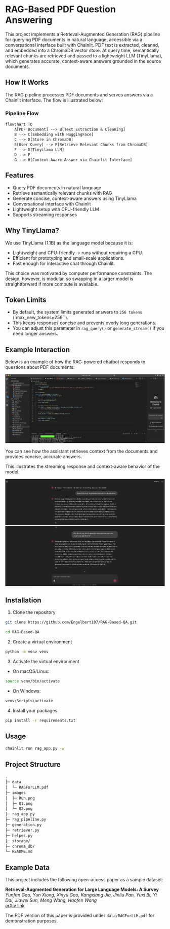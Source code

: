 # RAG-Based PDF Question Answering 

This project implements a Retrieval-Augmented Generation (RAG) pipeline for querying PDF documents in natural language, accessible via a conversational interface built with Chainlit. PDF text is extracted, cleaned, and embedded into a ChromaDB vector store. At query time, semantically relevant chunks are retrieved and passed to a lightweight LLM (TinyLlama), which generates accurate, context-aware answers grounded in the source documents.


## How It Works

The RAG pipeline processes PDF documents and serves answers via a Chainlit interface. The flow is illustrated below:


### Pipeline Flow

```mermaid
flowchart TD
    A[PDF Document] --> B[Text Extraction & Cleaning]
    B --> C[Embedding with HuggingFace]
    C --> D[Store in ChromaDB]
    E[User Query] --> F[Retrieve Relevant Chunks from ChromaDB]
    F --> G[TinyLlama LLM]
    D --> F
    G --> H[Context-Aware Answer via Chainlit Interface]
```

## Features

- Query PDF documents in natural language
- Retrieve semantically relevant chunks with RAG
- Generate concise, context-aware answers using TinyLlama
- Conversational interface with Chainlit
- Lightweight setup with CPU-friendly LLM
- Supports streaming responses


## Why TinyLlama?

We use TinyLlama (1.1B) as the language model because it is:
- Lightweight and CPU-friendly → runs without requiring a GPU.
- Efficient for prototyping and small-scale applications.
- Fast enough for interactive chat through Chainlit.

This choice was motivated by computer performance constraints. The design, however, is modular, so swapping in a larger model is straightforward if more compute is available.


## Token Limits

- By default, the system limits generated answers to ```256 tokens``` (`max_new_tokens=256``).
- This keeps responses concise and prevents overly long generations.
- You can adjust this parameter in `rag_query()` or `generate_stream()` if you need longer answers.


## Example Interaction

Below is an example of how the RAG-powered chatbot responds to questions about PDF documents:

![](images/Run.png)

You can see how the assistant retrieves context from the documents and provides concise, accurate answers.

This illustrates the streaming response and context-aware behavior of the model.

![](images/Q1.png)
![](images/Q2.png)


## Installation

1. Clone the repository
```bash
git clone https://github.com/Engelbert107/RAG-Based-QA.git
```

```bash
cd RAG-Based-QA
```

2. Create a virtual environment
```bash
python -m venv venv
```
3. Activate the virtual environment

- On macOS/Linux:
```bash
source venv/bin/activate
```

- On Windows:
```bash
venv\Scripts\activate
```

4. Install your packages
```bash
pip install -r requirements.txt
```


## Usage

```bash
chainlit run rag_app.py -w
```


## Project Structure

```bash
.
├─ data
│  └─ RAGForLLM.pdf             
├─ images
│  ├─ Run.png
│  ├─ Q1.png
│  └─ Q2.png          
├─ rag_app.py          
├─ rag_pipeline.py     
├─ generation.py       
├─ retriever.py        
├─ helper.py          
├─ storage/            
├─ chroma_db/          
└─ README.md
```


## Example Data

This project includes the following open-access paper as a sample dataset:

**Retrieval-Augmented Generation for Large Language Models: A Survey**  
*Yunfan Gao, Yun Xiong, Xinyu Gao, Kangxiang Jia, Jinliu Pan, Yuxi Bi, Yi Dai, Jiawei Sun, Meng Wang, Haofen Wang*  
[arXiv link](https://arxiv.org/abs/2312.10997)

The PDF version of this paper is provided under `data/RAGForLLM.pdf` for demonstration purposes.

